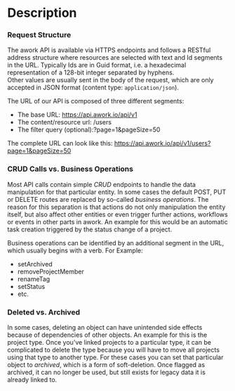 # Description

### Request Structure

The awork API is available via HTTPS endpoints and follows a RESTful address structure where resources are selected with text and Id segments in the URL. Typically Ids are in Guid format, i.e. a hexadecimal representation of a 128-bit integer separated by hyphens.  
Other values are usually sent in the body of the request, which are only accepted in JSON format \(content type: `application/json`\).

The URL of our API is composed of three different segments:

* The base URL: https://api.awork.io/api/v1
* The content/resource url: /users
* The filter query \(optional\):?page=1&pageSize=50

The complete URL can look like this: https://api.awork.io/api/v1/users?page=1&pageSize=50

### CRUD Calls vs. Business Operations

Most API calls contain simple _CRUD_ endpoints to handle the data manipulation for that particular entity. In some cases the default POST, PUT or DELETE routes are replaced by so-called _business operations_. The reason for this separation is that actions do not only manipulation the entity itself, but also affect other entities or even trigger further actions, workflows or events in other parts in awork. An example for this would be an automatic task creation triggered by the status change of a project.

Business operations can be identified by an additional segment in the URL, which usually begins with a verb. For Example:

* setArchived
* removeProjectMember
* renameTag
* setStatus
* etc.

### Deleted vs. Archived

In some cases, deleting an object can have unintended side effects because of dependencies of other objects. An example for this is the project type. Once you’ve linked projects to a particular type, it can be complicated to delete the type because you will have to move all projects using that type to another type. For these cases you can set that particular object to _archived_, which is a form of soft-deletion. Once flagged as archived, it can no longer be used, but still exists for legacy data it is already linked to.

